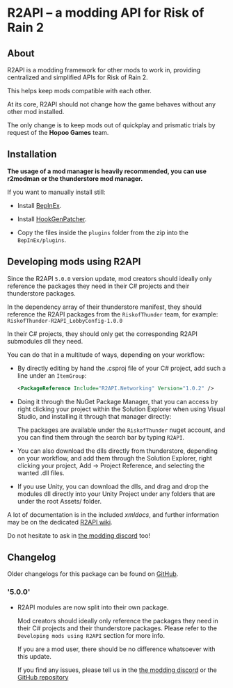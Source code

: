 # R2API – a modding API for Risk of Rain 2

## About

R2API is a modding framework for other mods to work in, providing centralized and simplified APIs for Risk of Rain 2.

This helps keep mods compatible with each other.

At its core, R2API should not change how the game behaves without any other mod installed.

The only change is to keep mods out of quickplay and prismatic trials by request of the **Hopoo Games** team.

## Installation

**The usage of a mod manager is heavily recommended, you can use r2modman or the thunderstore mod manager.**

If you want to manually install still:

-  Install [BepInEx](https://thunderstore.io/package/bbepis/BepInExPack/).

-  Install [HookGenPatcher](https://thunderstore.io/package/RiskofThunder/HookGenPatcher/).

-  Copy the files inside the `plugins` folder from the zip into the `BepInEx/plugins`.

## Developing mods using R2API

Since the R2API `5.0.0` version update, mod creators should ideally only reference the packages they need in their C# projects and their thunderstore packages.

In the dependency array of their thunderstore manifest, they should reference the R2API packages from the `RiskofThunder` team, for example: `RiskofThunder-R2API_LobbyConfig-1.0.0`

In their C# projects, they should only get the corresponding R2API submodules dll they need.

You can do that in a multitude of ways, depending on your workflow: 

-  By directly editing by hand the .csproj file of your C# project, add such a line under an `ItemGroup`:
   ```xml
   <PackageReference Include="R2API.Networking" Version="1.0.2" />
   ```

-  Doing it through the NuGet Package Manager, that you can access by right clicking your project within the Solution Explorer when using Visual Studio, and installing it through that manager directly:

   The packages are available under the `RiskofThunder` nuget account, and you can find them through the search bar by typing `R2API`.

-  You can also download the dlls directly from thunderstore, depending on your workflow, and add them through the Solution Explorer, right clicking your project, Add -> Project Reference, and selecting the wanted .dll files.

-  If you use Unity, you can download the dlls, and drag and drop the modules dll directly into your Unity Project under any folders that are under the root Assets/ folder.

A lot of documentation is in the included *xmldocs*, and further information may be on the dedicated [R2API wiki](https://github.com/risk-of-thunder/R2API/wiki).

Do not hesitate to ask in [the modding discord](https://discord.gg/5MbXZvd) too!

## Changelog

Older changelogs for this package can be found on [GitHub](https://github.com/risk-of-thunder/R2API/blob/master/Archived%20changelogs.md).

### '5.0.0'
* R2API modules are now split into their own package.

  Mod creators should ideally only reference the packages they need in their C# projects and their thunderstore packages. Please refer to the `Developing mods using R2API` section for more info.

  If you are a mod user, there should be no difference whatsoever with this update.

  If you find any issues, please tell us in the [the modding discord](https://discord.gg/5MbXZvd) or the [GitHub repository](https://github.com/risk-of-thunder/R2API)
